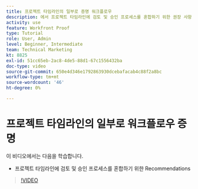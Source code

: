 ```yaml
---
title: 프로젝트 타임라인의 일부로 증명 워크플로우
description: 에서 프로젝트 타임라인에 검토 및 승인 프로세스를 혼합하기 위한 권장 사항을 알아봅니다. [!DNL  Workfront].
activity: use
feature: Workfront Proof
type: Tutorial
role: User, Admin
level: Beginner, Intermediate
team: Technical Marketing
kt: 8825
exl-id: 51cc65eb-2ac8-4de5-88d1-67c1556432ba
doc-type: video
source-git-commit: 650e4d346e1792863930dcebafacab4c88f2a8bc
workflow-type: tm+mt
source-wordcount: '46'
ht-degree: 0%

---
```


# 프로젝트 타임라인의 일부로 워크플로우 증명

이 비디오에서는 다음을 학습합니다.

* 프로젝트 타임라인에 검토 및 승인 프로세스를 혼합하기 위한 Recommendations

>[!VIDEO](https://video.tv.adobe.com/v/335125/?quality=12&learn=on)

<!--
This is a duplicate and not used in the TOC
-->
